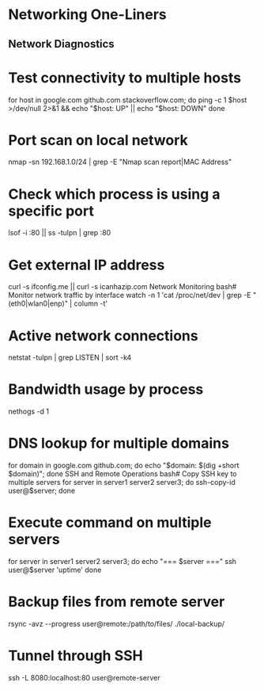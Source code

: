 
# Networking One-Liners

## Network Diagnostics
 
# Test connectivity to multiple hosts
for host in google.com github.com stackoverflow.com; do 
  ping -c 1 $host >/dev/null 2>&1 && echo "$host: UP" || echo "$host: DOWN"
done

# Port scan on local network
nmap -sn 192.168.1.0/24 | grep -E "Nmap scan report|MAC Address"

# Check which process is using a specific port
lsof -i :80 || ss -tulpn | grep :80

# Get external IP address
curl -s ifconfig.me || curl -s icanhazip.com
Network Monitoring
bash# Monitor network traffic by interface
watch -n 1 'cat /proc/net/dev | grep -E "(eth0|wlan0|enp)" | column -t'

# Active network connections
netstat -tulpn | grep LISTEN | sort -k4

# Bandwidth usage by process
nethogs -d 1

# DNS lookup for multiple domains
for domain in google.com github.com; do echo "$domain: $(dig +short $domain)"; done
SSH and Remote Operations
bash# Copy SSH key to multiple servers
for server in server1 server2 server3; do ssh-copy-id user@$server; done

# Execute command on multiple servers
for server in server1 server2 server3; do 
  echo "=== $server ===" 
  ssh user@$server 'uptime'
done

# Backup files from remote server
rsync -avz --progress user@remote:/path/to/files/ ./local-backup/

# Tunnel through SSH
ssh -L 8080:localhost:80 user@remote-server